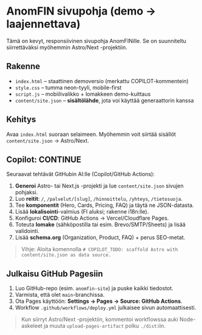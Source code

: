 # AnomFIN sivupohja (demo → laajennettava)

Tämä on kevyt, responsiivinen sivupohja AnomFINille. Se on suunniteltu siirrettäväksi myöhemmin Astro/Next -projektiin.

## Rakenne
- `index.html` – staattinen demoversio (merkattu COPILOT-kommentein)
- `style.css` – tumma neon-tyyli, mobile-first
- `script.js` – mobiilivalikko + lomakkeen demo-kuittaus
- `content/site.json` – **sisältölähde**, jota voi käyttää generaattorin kanssa

## Kehitys
Avaa `index.html` suoraan selaimeen. Myöhemmin voit siirtää sisällöt `content/site.json` → Astro/Next.

## Copilot: CONTINUE
Seuraavat tehtävät GitHubin AI:lle (Copilot/GitHub Actions):

1. **Generoi** Astro- tai Next.js -projekti ja lue `content/site.json` sivujen pohjaksi.
2. Luo **reitit**: `/`, `/palvelut/[slug]`, `/hinnoittelu`, `/yhteys`, `/tietosuoja`.
3. Tee **komponentit** (Hero, Cards, Pricing, FAQ) ja täytä ne JSON-datasta.
4. Lisää **lokalisointi**-valmius (FI aluksi; rakenne i18n:lle).
5. Konfiguroi **CI/CD**: GitHub Actions → Vercel/Cloudflare Pages.
6. Toteuta **lomake** (sähköpostilla tai esim. Brevo/SMTP/Sheets) ja lisää validointi.
7. Lisää **schema.org** (Organization, Product, FAQ) + perus SEO-metat.

> Vihje: Aloita komennolla `# COPILOT_TODO: scaffold Astro with content/site.json as data source.`


## Julkaisu GitHub Pagesiin
1. Luo GitHub-repo (esim. `anomfin-site`) ja puske kaikki tiedostot.
2. Varmista, että olet `main`-branchissa.
3. Ota Pages käyttöön: **Settings → Pages → Source: GitHub Actions**.
4. Workflow `.github/workflows/deploy.yml` julkaisee sivun automaattisesti.

> Kun siirryt Astro/Next -projektiin, kommentoi workflowssa auki Node-askeleet ja muuta `upload-pages-artifact` polku `./dist`:iin.
